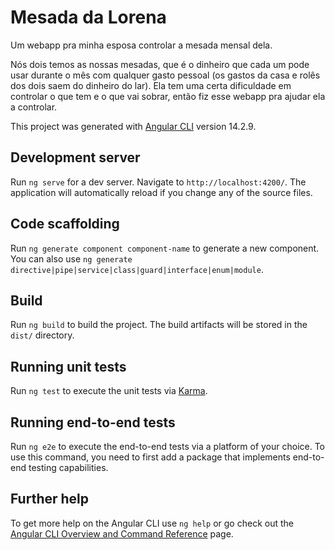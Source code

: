 # Mesada da Lorena
Um webapp pra minha esposa controlar a mesada mensal dela.

Nós dois temos as nossas mesadas, que é o dinheiro que cada um pode usar durante o mês com qualquer gasto pessoal (os gastos da casa e rolês dos dois saem do dinheiro do lar). Ela tem uma certa dificuldade em controlar o que tem e o que vai sobrar, então fiz esse webapp pra ajudar ela a controlar.

This project was generated with [Angular CLI](https://github.com/angular/angular-cli) version 14.2.9.

## Development server

Run `ng serve` for a dev server. Navigate to `http://localhost:4200/`. The application will automatically reload if you change any of the source files.

## Code scaffolding

Run `ng generate component component-name` to generate a new component. You can also use `ng generate directive|pipe|service|class|guard|interface|enum|module`.

## Build

Run `ng build` to build the project. The build artifacts will be stored in the `dist/` directory.

## Running unit tests

Run `ng test` to execute the unit tests via [Karma](https://karma-runner.github.io).

## Running end-to-end tests

Run `ng e2e` to execute the end-to-end tests via a platform of your choice. To use this command, you need to first add a package that implements end-to-end testing capabilities.

## Further help

To get more help on the Angular CLI use `ng help` or go check out the [Angular CLI Overview and Command Reference](https://angular.io/cli) page.
